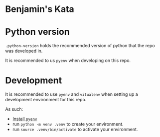# Benjamin's Kata

# Python version
`.python-version` holds the recommended version of python that the repo was developed in.

It is recommended to us `pyenv` when developing on this repo.

# Development
It is recommended to use `pyenv` and `vitualenv` when setting up a development environment for this repo.

As such:
- [Install `pyenv`](https://github.com/pyenv/pyenv#installation)
- run `python -m venv .venv` to create your environment.
- run `source .venv/bin/activate` to activate your environment.
